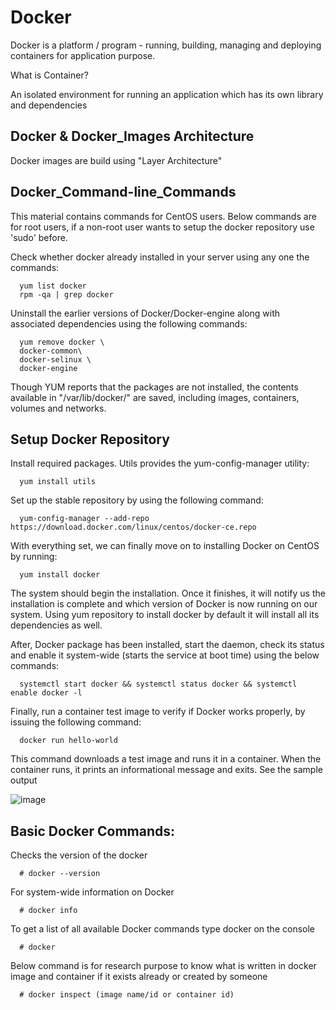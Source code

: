 # Docker

Docker is a platform / program - running, building, managing and deploying containers for application purpose.

What is Container?

An isolated environment for running an application which has its own library and dependencies

## Docker & Docker_Images Architecture

Docker images are build using "Layer Architecture"

## Docker_Command-line_Commands

This material contains commands for CentOS users. Below commands are for root users, if a non-root user wants to setup the docker repository use 'sudo' before.

Check whether docker already installed in your server using any one the commands:
      
      yum list docker
      rpm -qa | grep docker
      
 Uninstall the earlier versions of Docker/Docker-engine along with associated dependencies using the following commands:

      yum remove docker \
      docker-common\
      docker-selinux \
      docker-engine

Though YUM reports that the packages are not installed, the contents available in "/var/lib/docker/" are saved, including images, containers, volumes and networks.
 
## Setup Docker Repository

Install required packages. Utils provides the yum-config-manager utility:
      
      yum install utils 

Set up the stable repository by using the following command:

      yum-config-manager --add-repo https://download.docker.com/linux/centos/docker-ce.repo 

With everything set, we can finally move on to installing Docker on CentOS by running:
     
      yum install docker

The system should begin the installation. Once it finishes, it will notify us the installation is complete and which version of Docker is now running on our system.
Using yum repository to install docker by default it will install all its dependencies as well.


After, Docker package has been installed, start the daemon, check its status and enable it system-wide (starts the service at boot time) using the below commands:

      systemctl start docker && systemctl status docker && systemctl enable docker -l

Finally, run a container test image to verify if Docker works properly, by issuing the following command:

      docker run hello-world

This command downloads a test image and runs it in a container. When the container runs, it prints an informational message and exits. See the sample output


![image](https://user-images.githubusercontent.com/119385929/205113856-5b3ab7fa-9743-4710-8ad3-9b81172b1481.png)


## Basic Docker Commands:

Checks the version of the docker
  
      # docker --version
      
For system-wide information on Docker

      # docker info
      
To get a list of all available Docker commands type docker on the console

      # docker
 
 Below command is for research purpose to know what is written in docker image and container if it exists already or created by someone
 
      # docker inspect (image name/id or container id)  
